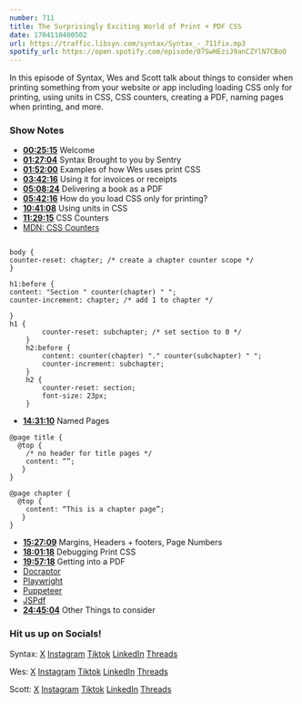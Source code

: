 ```yaml
---
number: 711
title: The Surprisingly Exciting World of Print + PDF CSS
date: 1704110400502
url: https://traffic.libsyn.com/syntax/Syntax_-_711fix.mp3
spotify_url: https://open.spotify.com/episode/07SwHEziJ9anCZYlN7CBoO
---
```


In this episode of Syntax, Wes and Scott talk about things to consider when printing something from your website or app including loading CSS only for printing, using units in CSS, CSS counters, creating a PDF, naming pages when printing, and more.

### Show Notes

* **[00:25:15](#t=00:25:15)** Welcome
* **[01:27:04](#t=01:27:04)** Syntax Brought to you by Sentry
* **[01:52:00](#t=01:52:00)** Examples of how Wes uses print CSS
* **[03:42:16](#t=03:42:16)** Using it for invoices or receipts
* **[05:08:24](#t=05:08:24)** Delivering a book as a PDF
* **[05:42:16](#t=05:42:16)** How do you load CSS only for printing?
* **[10:41:08](#t=10:41:08)** Using units in CSS
* **[11:29:15](#t=11:29:15)** CSS Counters
* [MDN: CSS Counters](https://developer.mozilla.org/en-US/docs/Web/CSS/CSS_counter_styles/Using_CSS_counters)
```

body {
counter-reset: chapter; /* create a chapter counter scope */
}

h1:before {
content: "Section " counter(chapter) " ";
counter-increment: chapter; /* add 1 to chapter */

}
h1 {
        counter-reset: subchapter; /* set section to 0 */
    }
    h2:before {
        content: counter(chapter) "." counter(subchapter) " ";
        counter-increment: subchapter;
    }
    h2 {
        counter-reset: section;
        font-size: 23px;
    }
```
* **[14:31:10](#t=14:31:10)** Named Pages
```
@page title {
  @top {
    /* no header for title pages */
    content: “”;
   }
}

@page chapter {
  @top {
    content: “This is a chapter page”;
   }
}
```
* **[15:27:09](#t=15:27:09)** Margins, Headers + footers, Page Numbers
* **[18:01:18](#t=18:01:18)** Debugging Print CSS
* **[19:57:18](#t=19:57:18)** Getting into a PDF
* [Docraptor](http://docraptor.com/)
* [Playwright](https://playwright.dev/)
* [Puppeteer](https://pptr.dev/)
* [JSPdf](https://www.npmjs.com/package/jspdf)
* **[24:45:04](#t=24:45:04)** Other Things to consider

### Hit us up on Socials!

Syntax: [X](https://twitter.com/syntaxfm) [Instagram](https://www.instagram.com/syntax_fm/) [Tiktok](https://www.tiktok.com/@syntaxfm) [LinkedIn](https://www.linkedin.com/company/96077407/admin/feed/posts/) [Threads](https://www.threads.net/@syntax_fm)

Wes: [X](https://twitter.com/wesbos) [Instagram](https://www.instagram.com/wesbos/) [Tiktok](https://www.tiktok.com/@wesbos) [LinkedIn](https://www.linkedin.com/in/wesbos/) [Threads](https://www.threads.net/@wesbos)

Scott: [X](https://twitter.com/stolinski) [Instagram](https://www.instagram.com/stolinski/) [Tiktok](https://www.tiktok.com/@stolinski) [LinkedIn](https://www.linkedin.com/in/stolinski/) [Threads](https://www.threads.net/@stolinski)